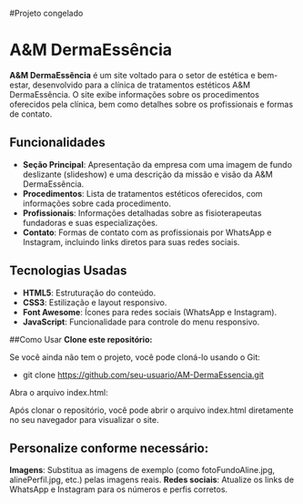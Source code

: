 #Projeto congelado

# A&M DermaEssência

**A&M DermaEssência** é um site voltado para o setor de estética e bem-estar, desenvolvido para a clínica de tratamentos estéticos A&M DermaEssência. O site exibe informações sobre os procedimentos oferecidos pela clínica, bem como detalhes sobre os profissionais e formas de contato.

## Funcionalidades

- **Seção Principal**: Apresentação da empresa com uma imagem de fundo deslizante (slideshow) e uma descrição da missão e visão da A&M DermaEssência.
- **Procedimentos**: Lista de tratamentos estéticos oferecidos, com informações sobre cada procedimento.
- **Profissionais**: Informações detalhadas sobre as fisioterapeutas fundadoras e suas especializações.
- **Contato**: Formas de contato com as profissionais por WhatsApp e Instagram, incluindo links diretos para suas redes sociais.

## Tecnologias Usadas

- **HTML5**: Estruturação do conteúdo.
- **CSS3**: Estilização e layout responsivo.
- **Font Awesome**: Ícones para redes sociais (WhatsApp e Instagram).
- **JavaScript**: Funcionalidade para controle do menu responsivo.

##Como Usar
**Clone este repositório:**

Se você ainda não tem o projeto, você pode cloná-lo usando o Git:

- git clone https://github.com/seu-usuario/AM-DermaEssencia.git

Abra o arquivo index.html:

Após clonar o repositório, você pode abrir o arquivo index.html diretamente no seu navegador para visualizar o site.

## Personalize conforme necessário:

**Imagens**: Substitua as imagens de exemplo (como fotoFundoAline.jpg, alinePerfil.jpg, etc.) pelas imagens reais.
**Redes sociais**: Atualize os links de WhatsApp e Instagram para os números e perfis corretos.
